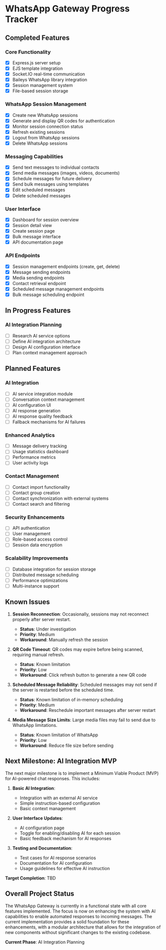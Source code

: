 # WhatsApp Gateway Progress Tracker

## Completed Features

### Core Functionality
- [x] Express.js server setup
- [x] EJS template integration
- [x] Socket.IO real-time communication
- [x] Baileys WhatsApp library integration
- [x] Session management system
- [x] File-based session storage

### WhatsApp Session Management
- [x] Create new WhatsApp sessions
- [x] Generate and display QR codes for authentication
- [x] Monitor session connection status
- [x] Refresh existing sessions
- [x] Logout from WhatsApp sessions
- [x] Delete WhatsApp sessions

### Messaging Capabilities
- [x] Send text messages to individual contacts
- [x] Send media messages (images, videos, documents)
- [x] Schedule messages for future delivery
- [x] Send bulk messages using templates
- [x] Edit scheduled messages
- [x] Delete scheduled messages

### User Interface
- [x] Dashboard for session overview
- [x] Session detail view
- [x] Create session page
- [x] Bulk message interface
- [x] API documentation page

### API Endpoints
- [x] Session management endpoints (create, get, delete)
- [x] Message sending endpoints
- [x] Media sending endpoints
- [x] Contact retrieval endpoint
- [x] Scheduled message management endpoints
- [x] Bulk message scheduling endpoint

## In Progress Features

### AI Integration Planning
- [ ] Research AI service options
- [ ] Define AI integration architecture
- [ ] Design AI configuration interface
- [ ] Plan context management approach

## Planned Features

### AI Integration
- [ ] AI service integration module
- [ ] Conversation context management
- [ ] AI configuration UI
- [ ] AI response generation
- [ ] AI response quality feedback
- [ ] Fallback mechanisms for AI failures

### Enhanced Analytics
- [ ] Message delivery tracking
- [ ] Usage statistics dashboard
- [ ] Performance metrics
- [ ] User activity logs

### Contact Management
- [ ] Contact import functionality
- [ ] Contact group creation
- [ ] Contact synchronization with external systems
- [ ] Contact search and filtering

### Security Enhancements
- [ ] API authentication
- [ ] User management
- [ ] Role-based access control
- [ ] Session data encryption

### Scalability Improvements
- [ ] Database integration for session storage
- [ ] Distributed message scheduling
- [ ] Performance optimizations
- [ ] Multi-instance support

## Known Issues

1. **Session Reconnection**: Occasionally, sessions may not reconnect properly after server restart.
   - **Status**: Under investigation
   - **Priority**: Medium
   - **Workaround**: Manually refresh the session

2. **QR Code Timeout**: QR codes may expire before being scanned, requiring manual refresh.
   - **Status**: Known limitation
   - **Priority**: Low
   - **Workaround**: Click refresh button to generate a new QR code

3. **Scheduled Message Reliability**: Scheduled messages may not send if the server is restarted before the scheduled time.
   - **Status**: Known limitation of in-memory scheduling
   - **Priority**: Medium
   - **Workaround**: Reschedule important messages after server restart

4. **Media Message Size Limits**: Large media files may fail to send due to WhatsApp limitations.
   - **Status**: Known limitation of WhatsApp
   - **Priority**: Low
   - **Workaround**: Reduce file size before sending

## Next Milestone: AI Integration MVP

The next major milestone is to implement a Minimum Viable Product (MVP) for AI-powered chat responses. This includes:

1. **Basic AI Integration**:
   - Integration with an external AI service
   - Simple instruction-based configuration
   - Basic context management

2. **User Interface Updates**:
   - AI configuration page
   - Toggle for enabling/disabling AI for each session
   - Basic feedback mechanism for AI responses

3. **Testing and Documentation**:
   - Test cases for AI response scenarios
   - Documentation for AI configuration
   - Usage guidelines for effective AI instruction

**Target Completion**: TBD

## Overall Project Status

The WhatsApp Gateway is currently in a functional state with all core features implemented. The focus is now on enhancing the system with AI capabilities to enable automated responses to incoming messages. The current implementation provides a solid foundation for these enhancements, with a modular architecture that allows for the integration of new components without significant changes to the existing codebase.

**Current Phase**: AI Integration Planning
